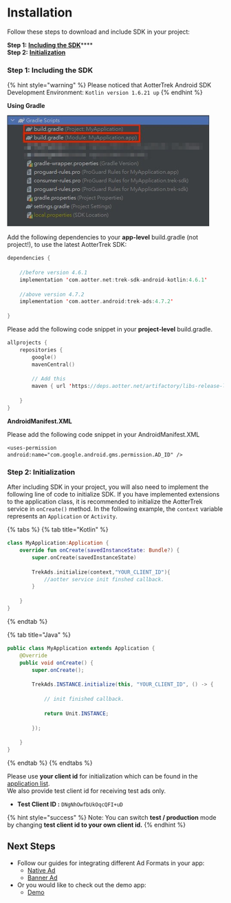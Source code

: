 # Installation

Follow these steps to download and include SDK in your project:

**Step 1:** [**Including the SDK**](installation.md#including)****\
**Step 2:** [**Initialization**](installation.md#step-2-initialization)

### Step 1: Including the SDK <a href="#including" id="including"></a>

{% hint style="warning" %}
Please noticed that AotterTrek Android SDK Development Environment: `Kotlin version 1.6.21 up`
{% endhint %}

**Using Gradle**

![](../../.gitbook/assets/1631868969014.jpg)

Add the following dependencies to your **app-level** build.gradle (not project!), to use the latest AotterTrek SDK:

```kotlin
dependencies {

    //before version 4.6.1
    implementation 'com.aotter.net:trek-sdk-android-kotlin:4.6.1'

    //above version 4.7.2
    implementation 'com.aotter.android:trek-ads:4.7.2'
    
}
```

Please add the following code snippet in your **project-level** build.gradle.

```kotlin
allprojects {
    repositories {
        google()
        mavenCentral()
        
        // Add this 
        maven { url 'https://deps.aotter.net/artifactory/libs-release-local' }
        
    }
}
```

**AndroidManifest.XML**

Please add the following code snippet in your AndroidManifest.XML

```
<uses-permission android:name="com.google.android.gms.permission.AD_ID" />
```

### Step 2: Initialization

After including SDK in your project, you will also need to implement the following line of code to initialize SDK. If you have implemented extensions to the application class, it is recommended to initialize the AotterTrek service in `onCreate()` method. In the following example, the `context` variable represents an `Application` or `Activity`.

{% tabs %}
{% tab title="Kotlin" %}
```kotlin
class MyApplication:Application {
    override fun onCreate(savedInstanceState: Bundle?) {
        super.onCreate(savedInstanceState)
        
        TrekAds.initialize(context,"YOUR_CLIENT_ID"){
            //aotter service init finshed callback.
        }
                   
    }
}


```
{% endtab %}

{% tab title="Java" %}
```java
public class MyApplication extends Application {
    @Override
    public void onCreate() {
        super.onCreate();
       
        TrekAds.INSTANCE.initialize(this, "YOUR_CLIENT_ID", () -> {

            // init finished callback.

            return Unit.INSTANCE;

        });
        
    }
}
```
{% endtab %}
{% endtabs %}

Please use **your client id** for initialization which can be found in the [application list](https://trek.aotter.net/publisher/list/app). \
We also provide test client id for receiving test ads only.

* **Test Client ID :** `DNgNhOwfbUkOqcQFI+uD`

{% hint style="success" %}
Note: You can switch **test / production** mode by changing **test client id to your own client id.**
{% endhint %}

## Next Steps

* Follow our guides for integrating different Ad Formats in your app:
  * [Native Ad](../ad-formats/native-ad.md)
  * [Banner Ad](../ad-formats/banner-ad.md)
* Or you would like to check out the demo app:
  * [Demo](trek-example-app-demo.md)
